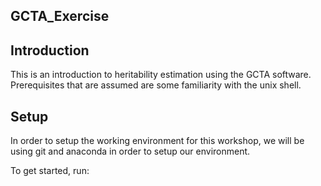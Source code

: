 GCTA_Exercise
-------------------------------

## Introduction 

This is an introduction to heritability estimation using the GCTA software. Prerequisites that are assumed are some familiarity with the unix shell.  

## Setup 

In order to setup the working environment for this workshop, we will be using git and anaconda in order to setup our environment. 

To get started, run:

<!-- git clone command -->

